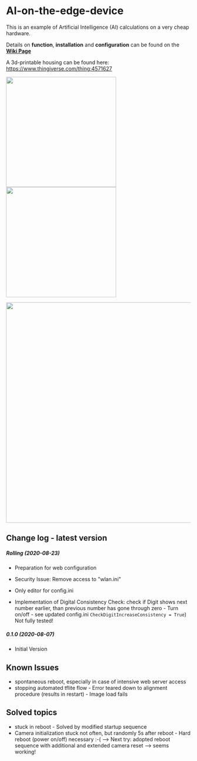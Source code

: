 # AI-on-the-edge-device

This is an example of Artificial Intelligence (AI) calculations on a very cheap hardware.

Details on **function**, **installation** and **configuration** can be found on the **[Wiki Page](https://github.com/jomjol/AI-on-the-edge-device/wiki)**

A 3d-printable housing can be found here: https://www.thingiverse.com/thing:4571627

<img src="https://raw.githubusercontent.com/jomjol/AI-on-the-edge-device/master/images/main.jpg" width="300"><img src="https://raw.githubusercontent.com/jomjol/AI-on-the-edge-device/master/images/size.png" width="300"> 

<img src="https://raw.githubusercontent.com/jomjol/AI-on-the-edge-device/master/images/index.png" width="600"> 


## Change log - latest version

##### Rolling (2020-08-23)

* Preparation for web configuration
  
* Security Issue: Remove access to "wlan.ini"
  
* Only editor for config.ini
  
* Implementation of Digital Consistency Check: check if Digit shows next number earlier, than previous number has gone through zero - Turn on/off - see updated config.ini `CheckDigitIncreaseConsistency = True`)
  Not fully tested!
  
  

##### 0.1.0 (2020-08-07)

* Initial Version



## Known Issues

* spontaneous reboot, especially in case of intensive web server access
* stopping automated tflite flow - Error teared down to alignment procedure (results in restart) - Image load fails



## Solved topics

* stuck in reboot - Solved by modified startup sequence
* Camera initialization stuck not often, but randomly 5s after reboot - Hard reboot (power on/off) necessary :-(
  --> Next try: adopted reboot sequence with additional and extended camera reset --> seems working!